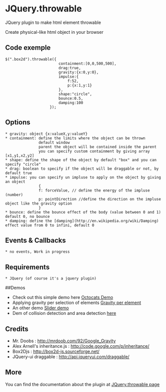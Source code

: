 JQuery.throwable
================

JQuery plugin to make html element throwable <br>

Create physical-like html object in your browser
## Code exemple

    $(".box2d").throwable({
                            containment:[0,0,500,500],
                            drag:true,
                            gravity:{x:0,y:0},
                            impulse:{
                                f:52,
                                p:{x:1,y:1}
                            },
                            shape:"circle",
                            bounce:0.5,
                            damping:100
                        });

## Options 
    * gravity: object {x:valueX,y:valueY} 
    * containment: define the limits where the object can be thrown 
                   default window 
                   parent the object will be contained inside the parent
                   you can specify custom containment by giving array [x1,y1,x2,y2]
    * shape: define the shape of the object by default "box" and you can specify "circle"
    * drag: boolean to specify if the object will be draggable or not, by default true
    * impulse: you can specify un impluse to apply on the object by giving an object 
                   {
                   f: forceValue, // define the energy of the impluse (number)
                   p: pointDirection //define the direction on the impluse object like the gravity option
                   }
    * bounce: define the bounce effect of the body (value between 0 and 1) default 0, no bounce
    * damping: define the [damping](http://en.wikipedia.org/wiki/Damping) effect value from 0 to infini, default 0 
    
## Events & Callbacks
    * no events, Work in progress

## Requirements
    * JQuery (of course it's a jquery plugin)


##Demos
* Check out this simple demo here [Octocats Demo](http://benahm.github.com/jquery.throwable/octocats.html)<br>
* Applying gravity per selection of elements [Gravity per element](http://benahm.github.com/jquery.throwable/gravityperelement.html)
* An other demo [Slider demo](http://benahm.github.com/jquery.throwable/slider.html)<br>
* Dem of collision detection and area detection [here](http://benahm.github.com/jquery.throwable/demoevents.html)

## Credits
* Mr. Doobs : http://mrdoob.com/92/Google_Gravity
* Alex Arnell's inheritance.js : http://code.google.com/p/inheritance/
* Box2Djs : http://box2d-js.sourceforge.net/
* JQuery-ui draggable : http://api.jqueryui.com/draggable/

## More
You can find the documentation about the plugin at [JQuery.throwable page](http://benahm.github.com/jquery.throwable/)
